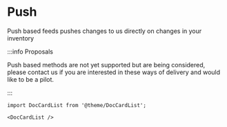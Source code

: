 # Push

Push based feeds pushes changes to us directly on changes in your inventory

:::info Proposals

Push based methods are not yet supported but are being considered, please contact us if you are interested in these ways of delivery and would like to be a pilot.

:::

```mdx-code-block
import DocCardList from '@theme/DocCardList';

<DocCardList />
```
